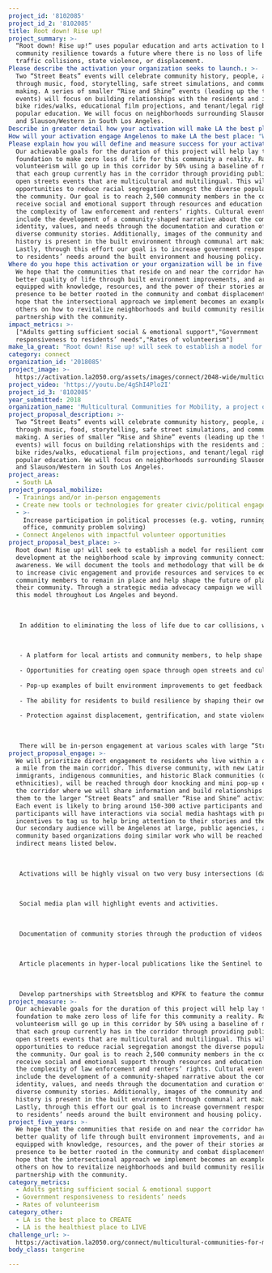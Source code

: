 ```yaml
---
project_id: '8102085'
project_id_2: '8102085'
title: Root down! Rise up!
project_summary: >-
  “Root down! Rise up!” uses popular education and arts activation to build
  community resilience towards a future where there is no loss of life from
  traffic collisions, state violence, or displacement.
Please describe the activation your organization seeks to launch.: >-
  Two “Street Beats” events will celebrate community history, people, and place
  through music, food, storytelling, safe street simulations, and communal art
  making. A series of smaller “Rise and Shine” events (leading up the the big
  events) will focus on building relationships with the residents and include
  bike rides/walks, educational film projections, and tenant/legal rights
  popular education. We will focus on neighborhoods surrounding Slauson/Broadway
  and Slauson/Western in South Los Angeles.
Describe in greater detail how your activation will make LA the best place?: "Root down! Rise up! will seek to establish a model for resilient community development at the neighborhood scale by improving community connections and awareness. We will document the tools and methodology that will be developed to increase civic engagement and provide resources and services to equip community members to remain in place and help shape the future of planning in their community. Through a strategic media advocacy campaign we will share this model throughout Los Angeles and beyond. \r\n\r\nIn addition to eliminating the loss of life due to car collisions, we believe that equitable and just improvements to the community must also ensure that there is no loss of lives due to state violence, or loss of residents in the neighborhood due to displacement. An intersectional approach to improving the quality of life of residents will provide:\r\n\r\n- A platform for local artists and community members, to help shape the local landscape to reflect their identity;\r\n- Opportunities for creating open space through open streets and cultural events in park deficient communities so that  residents can  connect with one another in an intentionally intergenerational and cross cultural spaces;\r\n- Pop-up examples of built environment improvements to get feedback and support from the community to improve biking, walking, and accessing public transportation in the area;\r\n- The ability for residents to build resilience by shaping their own narratives to better be able to influence decision makers through storytelling documented in portraits and curated audio; \r\n- Protection against displacement, gentrification, and state violence by connecting residents with local resources and providing popular education to help inform them of their tenant and legal rights.\r\n\r\nThere will be in-person engagement at various scales with large “Street Beats” events and “Rise and Shine” mini-events. Street Beats is a community-led, collaborative effort to bring safety improvements and engaging activities at the intersections of Slauson/Broadway and Slauson/Western. “Street Beats” events will feature creative designs on the streetscape that educate the public on the importance of street safety and our need to claim public spaces. “Rise and Shine” events will use popular education to teach the community about the inequities they are facing and increase knowledge and awareness of tenant and legal rights for community members of color. Additionally, we will use storytelling as a tool for building resilience; we believe that the documentation of community images and stories is one way  to honor current and past residents and combat displacement by ensuring that histories are not erased. All of these activities and events will be able to connect cross-cultural and intergenerational volunteers (particularly youth and elder volunteers) from the neighborhood. These volunteers will help design the events, conduct outreach, coordinate activities, and be active participants in the events."
How will your activation engage Angelenos to make LA the best place: "We will prioritize direct engagement to residents who live within a quarter of a mile from the main corridor. This diverse community, with new Latin American immigrants, indigenous communities, and historic Black communities (of diverse ethnicities), will be reached through door knocking and mini pop-up events in the corridor where we will  share information and build relationships to invite them to the larger “Street Beats” and smaller “Rise and Shine” activiations. Each event is likely to bring around 150-300 active participants and all participants will have interactions via social media hashtags with prizes as incentives to tag us to help bring attention to their stories and the project. Our secondary audience will be Angelenos at large, public agencies, and community based organizations doing similar work who will be reached through indirect means listed below.\r\n\r\nActivations will be highly visual on two very busy intersections (day of activities and a mural that gets left behind) and is likely to be seen by 65,138 drivers and 7,704 transit riders daily.\r\n\r\nSocial media plan will highlight events and activities. \r\n\r\nDocumentation of community stories through the production of videos with portrait stills and audio that will be shared in the corridor and online.\r\n\r\nArticle placements in hyper-local publications like the Sentinel to highlight community stories and promote and cover events.\r\n\r\nDevelop partnerships with Streetsblog and KPFK to feature the community stories and events.\r\n"
Please explain how you will define and measure success for your activation.: >-
  Our achievable goals for the duration of this project will help lay the
  foundation to make zero loss of life for this community a reality. Rates of
  volunteerism will go up in this corridor by 50% using a baseline of membership
  that each group currently has in the corridor through providing public and
  open streets events that are multicultural and multilingual. This will foster
  opportunities to reduce racial segregation amongst the diverse population in
  the community. Our goal is to reach 2,500 community members in the corridor to
  receive social and emotional support through resources and education regarding
  the complexity of law enforcement and renters’ rights. Cultural events will
  include the development of a community-shaped narrative about the community’s
  identity, values, and needs through the documentation and curation of 30-50
  diverse community stories. Additionally, images of the community and their
  history is present in the built environment through communal art making.
  Lastly, through this effort our goal is to increase government responsiveness
  to residents’ needs around the built environment and housing policy.
Where do you hope this activation or your organization will be in five years?: >-
  We hope that the communities that reside on and near the corridor have a
  better quality of life through built environment improvements, and are
  equipped with knowledge, resources, and the power of their stories and
  presence to be better rooted in the community and combat displacement. We also
  hope that the intersectional approach we implement becomes an example for
  others on how to revitalize neighborhoods and build community resilience in
  partnership with the community.
impact_metrics: >-
  ["Adults getting sufficient social & emotional support","Government
  responsiveness to residents’ needs","Rates of volunteerism"]
make_la_great: "Root down! Rise up! will seek to establish a model for resilient community development at the neighborhood scale by improving community connections and awareness. We will document the tools and methodology that will be developed to increase civic engagement and provide resources and services to equip community members to remain in place and help shape the future of planning in their community. Through a strategic media advocacy campaign we will share this model throughout Los Angeles and beyond. \r\n \r\n \r\n \r\n In addition to eliminating the loss of life due to car collisions, we believe that equitable and just improvements to the community must also ensure that there is no loss of lives due to state violence, or loss of residents in the neighborhood due to displacement. An intersectional approach to improving the quality of life of residents will provide:\r\n \r\n \r\n \r\n - A platform for local artists and community members, to help shape the local landscape to reflect their identity;\r\n \r\n - Opportunities for creating open space through open streets and cultural events in park deficient communities so that residents can connect with one another in an intentionally intergenerational and cross cultural spaces;\r\n \r\n - Pop-up examples of built environment improvements to get feedback and support from the community to improve biking, walking, and accessing public transportation in the area;\r\n \r\n - The ability for residents to build resilience by shaping their own narratives to better be able to influence decision makers through storytelling documented in portraits and curated audio; \r\n \r\n - Protection against displacement, gentrification, and state violence by connecting residents with local resources and providing popular education to help inform them of their tenant and legal rights.\r\n \r\n \r\n \r\n There will be in-person engagement at various scales with large “Street Beats” events and “Rise and Shine” mini-events. Street Beats is a community-led, collaborative effort to bring safety improvements and engaging activities at the intersections of Slauson/Broadway and Slauson/Western. “Street Beats” events will feature creative designs on the streetscape that educate the public on the importance of street safety and our need to claim public spaces. “Rise and Shine” events will use popular education to teach the community about the inequities they are facing and increase knowledge and awareness of tenant and legal rights for community members of color. Additionally, we will use storytelling as a tool for building resilience; we believe that the documentation of community images and stories is one way to honor current and past residents and combat displacement by ensuring that histories are not erased. All of these activities and events will be able to connect cross-cultural and intergenerational volunteers (particularly youth and elder volunteers) from the neighborhood. These volunteers will help design the events, conduct outreach, coordinate activities, and be active participants in the events."
category: connect
organization_id: '2018085'
project_image: >-
  https://activation.la2050.org/assets/images/connect/2048-wide/multicultural-communities-for-mobility-a-project-of-community-partners.jpg
project_video: 'https://youtu.be/4gShI4Plo2I'
project_id_3: '8102085'
year_submitted: 2018
organization_name: 'Multicultural Communities for Mobility, a project of Community Partners'
project_proposal_description: >-
  Two “Street Beats” events will celebrate community history, people, and place
  through music, food, storytelling, safe street simulations, and communal art
  making. A series of smaller “Rise and Shine” events (leading up the the big
  events) will focus on building relationships with the residents and include
  bike rides/walks, educational film projections, and tenant/legal rights
  popular education. We will focus on neighborhoods surrounding Slauson/Broadway
  and Slauson/Western in South Los Angeles.
project_areas:
  - South LA
project_proposal_mobilize:
  - Trainings and/or in-person engagements
  - Create new tools or technologies for greater civic/political engagement
  - >-
    Increase participation in political processes (e.g. voting, running for
    office, community problem solving)
  - Connect Angelenos with impactful volunteer opportunities
project_proposal_best_place: >-
  Root down! Rise up! will seek to establish a model for resilient community
  development at the neighborhood scale by improving community connections and
  awareness. We will document the tools and methodology that will be developed
  to increase civic engagement and provide resources and services to equip
  community members to remain in place and help shape the future of planning in
  their community. Through a strategic media advocacy campaign we will share
  this model throughout Los Angeles and beyond. 
   
   
   
   In addition to eliminating the loss of life due to car collisions, we believe that equitable and just improvements to the community must also ensure that there is no loss of lives due to state violence, or loss of residents in the neighborhood due to displacement. An intersectional approach to improving the quality of life of residents will provide:
   
   
   
   - A platform for local artists and community members, to help shape the local landscape to reflect their identity;
   
   - Opportunities for creating open space through open streets and cultural events in park deficient communities so that residents can connect with one another in an intentionally intergenerational and cross cultural spaces;
   
   - Pop-up examples of built environment improvements to get feedback and support from the community to improve biking, walking, and accessing public transportation in the area;
   
   - The ability for residents to build resilience by shaping their own narratives to better be able to influence decision makers through storytelling documented in portraits and curated audio; 
   
   - Protection against displacement, gentrification, and state violence by connecting residents with local resources and providing popular education to help inform them of their tenant and legal rights.
   
   
   
   There will be in-person engagement at various scales with large “Street Beats” events and “Rise and Shine” mini-events. Street Beats is a community-led, collaborative effort to bring safety improvements and engaging activities at the intersections of Slauson/Broadway and Slauson/Western. “Street Beats” events will feature creative designs on the streetscape that educate the public on the importance of street safety and our need to claim public spaces. “Rise and Shine” events will use popular education to teach the community about the inequities they are facing and increase knowledge and awareness of tenant and legal rights for community members of color. Additionally, we will use storytelling as a tool for building resilience; we believe that the documentation of community images and stories is one way to honor current and past residents and combat displacement by ensuring that histories are not erased. All of these activities and events will be able to connect cross-cultural and intergenerational volunteers (particularly youth and elder volunteers) from the neighborhood. These volunteers will help design the events, conduct outreach, coordinate activities, and be active participants in the events.
project_proposal_engage: >-
  We will prioritize direct engagement to residents who live within a quarter of
  a mile from the main corridor. This diverse community, with new Latin American
  immigrants, indigenous communities, and historic Black communities (of diverse
  ethnicities), will be reached through door knocking and mini pop-up events in
  the corridor where we will share information and build relationships to invite
  them to the larger “Street Beats” and smaller “Rise and Shine” activiations.
  Each event is likely to bring around 150-300 active participants and all
  participants will have interactions via social media hashtags with prizes as
  incentives to tag us to help bring attention to their stories and the project.
  Our secondary audience will be Angelenos at large, public agencies, and
  community based organizations doing similar work who will be reached through
  indirect means listed below.
   
   
   
   Activations will be highly visual on two very busy intersections (day of activities and a mural that gets left behind) and is likely to be seen by 65,138 drivers and 7,704 transit riders daily.
   
   
   
   Social media plan will highlight events and activities. 
   
   
   
   Documentation of community stories through the production of videos with portrait stills and audio that will be shared in the corridor and online.
   
   
   
   Article placements in hyper-local publications like the Sentinel to highlight community stories and promote and cover events.
   
   
   
   Develop partnerships with Streetsblog and KPFK to feature the community stories and events.
project_measure: >-
  Our achievable goals for the duration of this project will help lay the
  foundation to make zero loss of life for this community a reality. Rates of
  volunteerism will go up in this corridor by 50% using a baseline of membership
  that each group currently has in the corridor through providing public and
  open streets events that are multicultural and multilingual. This will foster
  opportunities to reduce racial segregation amongst the diverse population in
  the community. Our goal is to reach 2,500 community members in the corridor to
  receive social and emotional support through resources and education regarding
  the complexity of law enforcement and renters’ rights. Cultural events will
  include the development of a community-shaped narrative about the community’s
  identity, values, and needs through the documentation and curation of 30-50
  diverse community stories. Additionally, images of the community and their
  history is present in the built environment through communal art making.
  Lastly, through this effort our goal is to increase government responsiveness
  to residents’ needs around the built environment and housing policy.
project_five_years: >-
  We hope that the communities that reside on and near the corridor have a
  better quality of life through built environment improvements, and are
  equipped with knowledge, resources, and the power of their stories and
  presence to be better rooted in the community and combat displacement. We also
  hope that the intersectional approach we implement becomes an example for
  others on how to revitalize neighborhoods and build community resilience in
  partnership with the community.
category_metrics:
  - Adults getting sufficient social & emotional support
  - Government responsiveness to residents’ needs
  - Rates of volunteerism
category_other:
  - LA is the best place to CREATE
  - LA is the healthiest place to LIVE
challenge_url: >-
  https://activation.la2050.org/connect/multicultural-communities-for-mobility-a-project-of-community-partners/
body_class: tangerine

---
```

